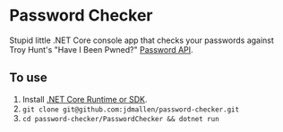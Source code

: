 # Password Checker

Stupid little .NET Core console app that checks your passwords against Troy Hunt's "Have I Been Pwned?" [Password API](https://haveibeenpwned.com/API/v2#PwnedPasswords).

## To use

1. Install [.NET Core Runtime or SDK](https://www.microsoft.com/net/download).
2. `git clone git@github.com:jdmallen/password-checker.git`
3. `cd password-checker/PasswordChecker && dotnet run`

